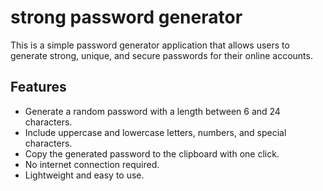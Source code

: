 # strong password generator
This is a simple password generator application that allows users to generate strong, unique, and secure passwords for their online accounts.
## Features
- Generate a random password with a length between 6 and 24 characters.
- Include uppercase and lowercase letters, numbers, and special characters.
- Copy the generated password to the clipboard with one click.
- No internet connection required.
- Lightweight and easy to use.
